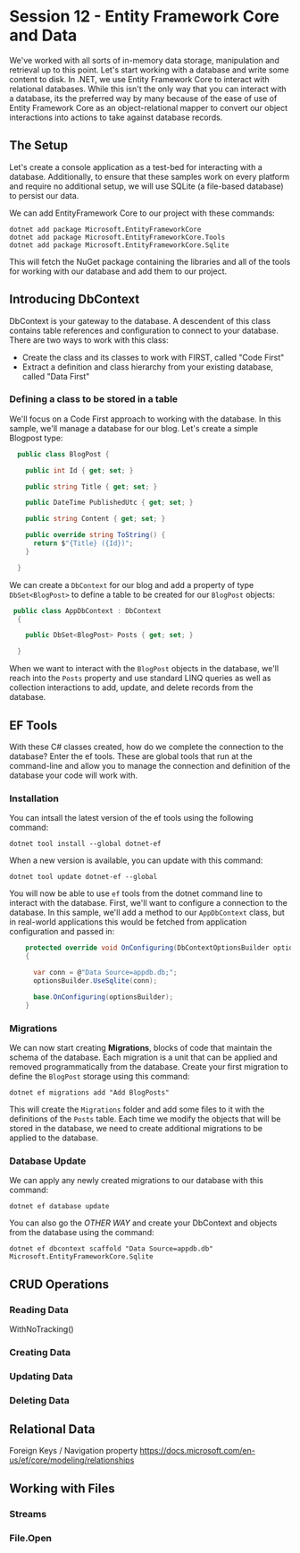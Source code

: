 # Session 12 - Entity Framework Core and Data

We've worked with all sorts of in-memory data storage, manipulation and retrieval up to this point.  Let's start working with a database and write some content to disk.  In .NET, we use Entity Framework Core to interact with relational databases.  While this isn't the only way that you can interact with a database, its the preferred way by many because of the ease of use of Entity Framework Core as an object-relational mapper to convert our object interactions into actions to take against database records.

## The Setup

Let's create a console application as a test-bed for interacting with a database.  Additionally, to ensure that these samples work on every platform and require no additional setup, we will use SQLite (a file-based database) to persist our data.

We can add EntityFramework Core to our project with these commands:

```
dotnet add package Microsoft.EntityFrameworkCore
dotnet add package Microsoft.EntityFrameworkCore.Tools
dotnet add package Microsoft.EntityFrameworkCore.Sqlite
```

This will fetch the NuGet package containing the libraries and all of the tools for working with our database and add them to our project.


## Introducing DbContext 

DbContext is your gateway to the database.  A descendent of this class contains table references and configuration to connect to your database.  There are two ways to work with this class: 

- Create the class and its classes to work with FIRST, called "Code First"
- Extract a definition and class hierarchy from your existing database, called "Data First"

### Defining a class to be stored in a table

We'll focus on a Code First approach to working with the database.  In this sample, we'll manage a database for our blog.  Let's create a simple Blogpost type:

```c#
  public class BlogPost {

    public int Id { get; set; }

    public string Title { get; set; }

    public DateTime PublishedUtc { get; set; }

    public string Content { get; set; }

    public override string ToString() {
      return $"{Title} ({Id})";
    }

  }
``` 

We can create a `DbContext` for our blog and add a property of type `DbSet<BlogPost>` to define a table to be created for our `BlogPost` objects:

```c#
 public class AppDbContext : DbContext 
  {

    public DbSet<BlogPost> Posts { get; set; }

  }
```

When we want to interact with the `BlogPost` objects in the database, we'll reach into the `Posts` property and use standard LINQ queries as well as collection interactions to add, update, and delete records from the database.

## EF Tools

With these C# classes created, how do we complete the connection to the database?  Enter the ef tools.  These are global tools that run at the command-line and allow you to manage the connection and definition of the database your code will work with.

### Installation

You can intsall the latest version of the ef tools using the following command:

```
dotnet tool install --global dotnet-ef
```

When a new version is available, you can update with this command:

```
dotnet tool update dotnet-ef --global
```

You will now be able to use `ef` tools from the dotnet command line to interact with the database.  First, we'll want to configure a connection to the database.  In this sample, we'll add a method to our `AppDbContext` class, but in real-world applications this would be fetched from application configuration and passed in:

```c#
    protected override void OnConfiguring(DbContextOptionsBuilder optionsBuilder)
    {

      var conn = @"Data Source=appdb.db;";
      optionsBuilder.UseSqlite(conn);

      base.OnConfiguring(optionsBuilder);
    }
```

### Migrations

We can now start creating **Migrations**, blocks of code that maintain the schema of the database.  Each migration is a unit that can be applied and removed programmatically from the database.  Create your first migration to define the `BlogPost` storage using this command:

```
dotnet ef migrations add "Add BlogPosts"
```

This will create the `Migrations` folder and add some files to it with the definitions of the `Posts` table.  Each time we modify the objects that will be stored in the database, we need to create additional migrations to be applied to the database.

### Database Update

We can apply any newly created migrations to our database with this command:

```
dotnet ef database update
```

You can also go the _OTHER WAY_ and create your DbContext and objects from the database using the command:

```
dotnet ef dbcontext scaffold "Data Source=appdb.db" Microsoft.EntityFrameworkCore.Sqlite
```	

## CRUD Operations

### Reading Data
WithNoTracking()

### Creating Data

### Updating Data

### Deleting Data

## Relational Data

Foreign Keys / Navigation property
https://docs.microsoft.com/en-us/ef/core/modeling/relationships

## Working with Files 

### Streams

### File.Open

